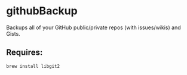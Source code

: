 # githubBackup

Backups all of your GitHub public/private repos (with issues/wikis) and Gists.

## Requires:

```python
brew install libgit2
```
